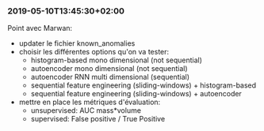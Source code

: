 
### 2019-05-10T13:45:30+02:00

Point avec Marwan:
- updater le fichier known_anomalies
- choisir les différentes options qu'on va tester:
  - histogram-based mono dimensional (not sequential)
  - autoencoder mono dimensional (not sequential)
  - autoencoder RNN multi dimensional (sequential)
  - sequential feature engineering (sliding-windows) + histogram-based
  - sequential feature engineering (sliding-windows) + autoencoder
- mettre en place les métriques d'évaluation:
  - unsupervised: AUC mass*volume
  - supervised: False positive / True Positive
